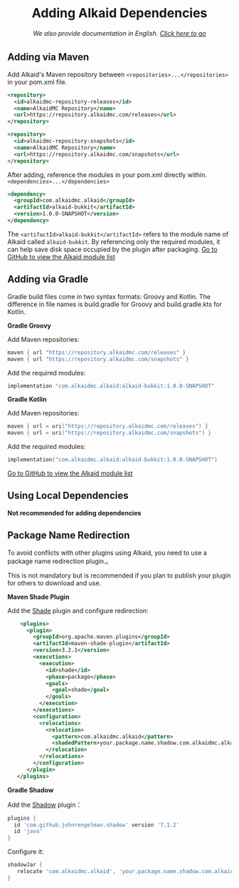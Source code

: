 <h1 align="center">Adding Alkaid Dependencies</h1>
<h6 align="center">We also provide documentation in English. <a href="../#/">Click here to go</a></h6>

## Adding via Maven

Add Alkaid's Maven repository between `<repositories>...</repositories>` in your pom.xml file.

```xml
<repository>
  <id>alkaidmc-repository-releases</id>
  <name>AlkaidMC Repository</name>
  <url>https://repository.alkaidmc.com/releases</url>
</repository>

<repository>
  <id>alkaidmc-repository-snapshots</id>
  <name>AlkaidMC Repository</name>
  <url>https://repository.alkaidmc.com/snapshots</url>
</repository>
```

After adding, reference the modules in your pom.xml directly within. `<dependencies>...</dependencies>`

```xml
<dependency>
  <groupId>com.alkaidmc.alkaid</groupId>
  <artifactId>alkaid-bukkit</artifactId>
  <version>1.0.0-SNAPSHOT</version>
</dependency>
```

The `<artifactId>alkaid-bukkit</artifactId>` refers to the module name of Alkaid called `alkaid-bukkit`. By referencing only the required modules, it can help save disk space occupied by the plugin after packaging.
[Go to GitHub to view the Alkaid module list](https://github.com/AlkaidMC/alkaid)



## Adding via Gradle

Gradle build files come in two syntax formats: Groovy and Kotlin. The difference in file names is build.gradle for Groovy and build.gradle.kts for Kotlin.

**Gradle Groovy**

Add Maven repositories:

```groovy
maven { url "https://repository.alkaidmc.com/releases" }
maven { url "https://repository.alkaidmc.com/snapshots" }
```

Add the required modules:

```groovy
implementation "com.alkaidmc.alkaid:alkaid-bukkit:1.0.0-SNAPSHOT"
```

**Gradle Kotlin**

Add Maven repositories:

```kotlin
maven { url = uri("https://repository.alkaidmc.com/releases") }
maven { url = uri("https://repository.alkaidmc.com/snapshots") }
```

Add the required modules:

```kotlin
implementation("com.alkaidmc.alkaid:alkaid-bukkit:1.0.0-SNAPSHOT")
```

[Go to GitHub to view the Alkaid module list](https://github.com/AlkaidMC/alkaid)



## Using Local Dependencies

**Not recommended for adding dependencies**

## Package Name Redirection

To avoid conflicts with other plugins using Alkaid, you need to use a package name redirection plugin.。

This is not mandatory but is recommended if you plan to publish your plugin for others to download and use.

**Maven Shade Plugin**

Add the [Shade](https://maven.apache.org/plugins/maven-shade-plugin/) plugin and configure redirection:

```xml
    <plugins>
      <plugin>
        <groupId>org.apache.maven.plugins</groupId>
        <artifactId>maven-shade-plugin</artifactId>
        <version>3.2.1</version>
        <executions>
          <execution>
            <id>shade</id>
            <phase>package</phase>
            <goals>
              <goal>shade</goal>
            </goals>
          </execution>
        </executions>
        <configuration>
          <relocations>
            <relocation>
              <pattern>com.alkaidmc.alkaid</pattern>
              <shadedPattern>your.package.name.shadow.com.alkaidmc.alkaid</shadedPattern>
            </relocation>
          </relocations>
        </configuration>
      </plugin>
   </plugins>
```

**Gradle Shadow**

Add the [Shadow](https://imperceptiblethoughts.com/shadow/) plugin：

```groovy
plugins {
  id 'com.github.johnrengelman.shadow' version '7.1.2'
  id 'java'
}
```

Configure it:

```groovy
shadowJar {
   relocate 'com.alkaidmc.alkaid', 'your.package.name.shadow.com.alkaidmc.alkaid'
}
```